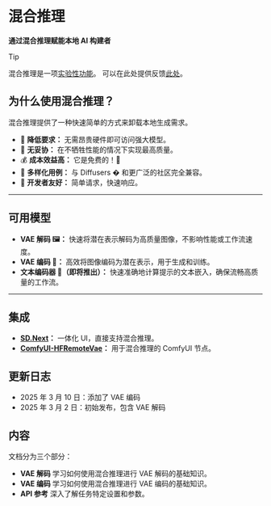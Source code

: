 <!--版权 2025 HuggingFace 团队。保留所有权利。

根据 Apache 许可证 2.0 版本（"许可证"）授权；除非遵守许可证，否则不得使用此文件。
您可以在以下网址获取许可证副本：

http://www.apache.org/licenses/LICENSE-2.0

除非适用法律要求或书面同意，否则根据许可证分发的软件按"原样"分发，不附带任何明示或暗示的担保或条件。请参阅许可证以了解具体的语言管理权限和限制。
-->

# 混合推理

**通过混合推理赋能本地 AI 构建者**

> [!TIP]
> 混合推理是一项[实验性功能](https://huggingface.co/blog/remote_vae)。
> 可以在此处提供反馈[此处](https://github.com/huggingface/diffusers/issues/new?template=remote-vae-pilot-feedback.yml)。

## 为什么使用混合推理？

混合推理提供了一种快速简单的方式来卸载本地生成需求。

- 🚀 **降低要求：** 无需昂贵硬件即可访问强大模型。
- 💎 **无妥协：** 在不牺牲性能的情况下实现最高质量。
- 💰 **成本效益高：** 它是免费的！🤑
- 🎯 **多样化用例：** 与 Diffusers � 和更广泛的社区完全兼容。
- 🔧 **开发者友好：** 简单请求，快速响应。

---

## 可用模型

* **VAE 解码 🖼️：** 快速将潜在表示解码为高质量图像，不影响性能或工作流速度。
* **VAE 编码 🔢：** 高效将图像编码为潜在表示，用于生成和训练。
* **文本编码器 📃（即将推出）：** 快速准确地计算提示的文本嵌入，确保流畅高质量的工作流。

---

## 集成

* **[SD.Next](https://github.com/vladmandic/sdnext)：** 一体化 UI，直接支持混合推理。
* **[ComfyUI-HFRemoteVae](https://github.com/kijai/ComfyUI-HFRemoteVae)：** 用于混合推理的 ComfyUI 节点。

## 更新日志

- 2025 年 3 月 10 日：添加了 VAE 编码
- 2025 年 3 月 2 日：初始发布，包含 VAE 解码

## 内容

文档分为三个部分：

* **VAE 解码** 学习如何使用混合推理进行 VAE 解码的基础知识。
* **VAE 编码** 学习如何使用混合推理进行 VAE 编码的基础知识。
* **API 参考** 深入了解任务特定设置和参数。